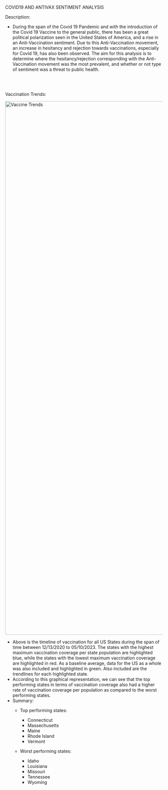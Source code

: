 COVID19 AND ANTIVAX SENTIMENT ANALYSIS

Description:
- During the span of the Covid 19 Pandemic and with the introduction of the Covid 19 Vaccine to the general public, there has been a great political polarization seen in the United States of America, and a rise in an Anti-Vaccination sentiment. Due to this Anti-Vaccination movement, an increase in hesitancy and rejection towards vaccinations, especially for Covid 19, has also been observed. The aim for this analysis is to determine where the hesitancy/rejection corresponding with the Anti-Vaccination movement was the most prevalent, and whether or not type of sentiment was a threat to public health.




<br></br>


Vaccination Trends: 

<img width="2200" height="1700" alt="Vaccine Trends" src="https://github.com/user-attachments/assets/aed0f167-f5a0-40d5-bdce-2e8def7c0f50" />

- Above is the timeline of vaccination for all US States during the span of time between 12/13/2020 to 05/10/2023. The states with the highest maximum vaccination coverage per state population are highlighted blue, while the states with the lowest maximum vaccination coverage are highlighted in red. As a baseline average, data for the US as a whole was also included and highlighted in green.
Also included are the trendlines for each highlighted state.
- According to this graphical representation, we can see that the top performing states in terms of vaccination coverage also had a higher rate of vaccination coverage per population as compared to the worst performing states.
- Summary:
    - Top performing states:
        - Connecticut
        - Massechusetts
        - Maine
        - Rhode Island
        - Vermont
     
    - Worst performing states:
        - Idaho
        - Louisiana
        - Missouri
        - Tennessee
        - Wyoming
     

